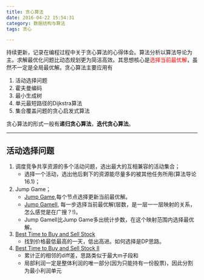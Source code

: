 ```yaml
---
title: 贪心算法
date: 2016-04-22 15:54:31
category: 数据结构与算法
tags: 贪心

---
```


持续更新，记录在编程过程中关于贪心算法的心得体会。算法分析以算法导论为主。求解最优化问题比动态规划更为简洁高效。其思想核心是<font color=red>选择当前最优解</font>，虽然不一定是全局最优解。贪心算法主要应用有
1. 活动选择问题
2. 霍夫曼编码
3. 最小生成树
4. 单元最短路径的Dijkstra算法
5. 集合覆盖问题的贪心启发式算法

贪心算法的形式一般有**递归贪心算法**，**迭代贪心算法**。

---

## 活动选择问题

1. 调度竞争共享资源的多个活动问题，选出最大的互相兼容的活动集合；
	+ 选择一个活动，选出他后剩下的资源能尽量多的被其他任务所用(算法导论16.1)；
2. Jump Game；
	+ [Jump Game](https://github.com/applefishsky009/LeetCode/blob/master/55%20-%20Jump%20Game/55%20-%20Jump%20Game%20%20.cpp),每个节点选择更新当前最优解。
	+ [Jump GameⅡ](https://github.com/applefishsky009/LeetCode/blob/master/45%20-%20Jump%20Game%20II/45%20-%20Jump%20Game%20II.cpp), 每一步选择当前最优解(层数，是一层一一层映射的关系，怎么感觉是在广搜？!)。
	+ Jump GameⅡ比Jump Game多出统计步数，在这个映射范围内选择最优解。
3. [Best Time to Buy and Sell Stock](https://github.com/applefishsky009/LeetCode/blob/master/121%20-%20Best%20Time%20to%20Buy%20and%20Sell%20Stock/121%20-%20Best%20Time%20to%20Buy%20and%20Sell%20Stock.cpp)
	+ 找到价格最低最高的一天，低出高进。如何选择是DP思路。
4. [Best Time to Buy and Sell Stock II](https://github.com/applefishsky009/LeetCode/blob/master/122%20-%20Best%20Time%20to%20Buy%20and%20Sell%20Stock%20II/122%20-%20Best%20Time%20to%20Buy%20and%20Sell%20Stock%20II.cpp)
	+ 累计正的相邻的diff差，思路类似于最大m子段和
	+ 局部利润一定是整体利润的唯一部分(因为只能持有一份股票)，因此分割为最小利润单元
